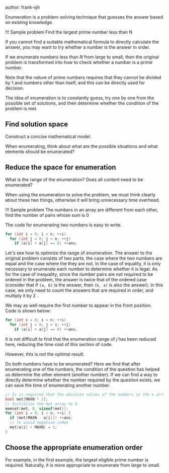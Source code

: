 author: frank-xjh

Enumeration is a problem-solving technique that guesses the answer based on existing knowledge.

!!! Sample problem
    Find the largest prime number less than N

If you cannot find a suitable mathematical formula to directly calculate the answer, you may want to try whether a number is the answer in order.

If we enumerate numbers less than $N$ from large to small, then the original problem is transformed into how to check whether a number is a prime number.

Note that the nature of prime numbers requires that they cannot be divided by $1$ and numbers other than itself, and this can be directly used for decision.

The idea of enumeration is to constantly guess, try one by one from the possible set of solutions, and then determine whether the condition of the problem is met.

## Find solution space

Construct a concise mathematical model.

When enumerating, think about what are the possible situations and what elements should be enumerated?

## Reduce the space for enumeration

What is the range of the enumeration? Does all content need to be enumerated?

When using the enumeration to solve the problem, we must think clearly about these two things, otherwise it will bring unnecessary time overhead.

!!! Sample problem
    The numbers in an array are different from each other, find the number of pairs whose sum is $0$

The code for enumerating two numbers is easy to write.

```cpp
for (int i = 0; i < n; ++i)
  for (int j = 0; j < n; ++j)
    if (a[i] + a[j] == 0) ++ans;
```

Let's see how to optimize the range of enumeration. The answer to the original problem consists of two parts, the case where the two numbers are equal and the case where the they are not. In the case of equality, it is only necessary to enumerate each number to determine whether it is legal. As for the case of inequality, since the number pairs are not required to be ordered in the problem, the answer is twice that of the ordered case (consider that if `(a, b)` is the answer, then `(b, a)` is also the answer). In this case, we only need to count the answers that are  required in order, and multiply it by $2$ .

We may as well require the first number to appear in the front position. Code is shown below:

```cpp
for (int i = 0; i < n; ++i)
  for (int j = 0; j < i; ++j)
    if (a[i] + a[j] == 0) ++ans;
```

It is not difficult to find that the enumeration range of $j$ has been reduced here, reducing the time cost of this section of code.

However, this is not the optimal result.

Do both numbers have to be enumerated? Here we find that after enumerating one of the numbers, the condition of the question has helped us determine the other element (another number). If we can find a way to directly determine whether the number required by the question exists, we can save the time of enumerating another number.

```cpp
// Is is required that the absolute values of the numbers in the a array are all less than MAXN
bool met[MAXN * 2];
// Initialize the met array to 0
memset(met, 0, sizeof(met));
for (int i = 0; i < n; ++i) {
  if (met[MAXN - a[i]]) ++ans;
  // To avoid negative index
  met[a[i] + MAXN] = 1;
}
```

## Choose the appropriate enumeration order

For example, in the first example, the largest eligible prime number is required. Naturally, it is more appropriate to enumerate from large to small.
